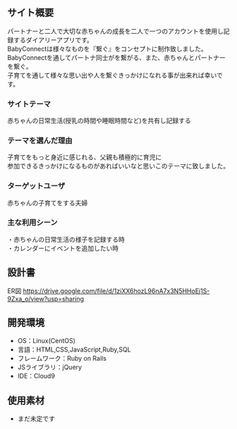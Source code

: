 # <BabyConnect>

## サイト概要
パートナーと二人で大切な赤ちゃんの成長を二人で一つのアカウントを使用し記録するダイアリーアプリです。<br>
BabyConnectは様々なものを『繋ぐ』をコンセプトに制作致しました。<br>
BabyConnectを通してパートナ同士がを繋がる、また、赤ちゃんとパートナーを繋ぐ。<br>
子育てを通して様々な思い出や人を繋ぐきっかけになれる事が出来れば幸いです。<br>

### サイトテーマ
赤ちゃんの日常生活(授乳の時間や睡眠時間など)を共有し記録する<br>

### テーマを選んだ理由
子育てをもっと身近に感じれる、父親も積極的に育児に<br>
参加できるきっかけになるものがあればいいなと思いこのテーマに致しました。<br>

### ターゲットユーザ
赤ちゃんの子育てをする夫婦<br>

### 主な利用シーン
・赤ちゃんの日常生活の様子を記録する時<br>
・カレンダーにイベントを追加したい時<br>

## 設計書
ER図 https://drive.google.com/file/d/1ziXX6hozL96nA7x3N5HHoEj1S-9Zxa_o/view?usp=sharing<br>

## 開発環境
- OS：Linux(CentOS)
- 言語：HTML,CSS,JavaScript,Ruby,SQL
- フレームワーク：Ruby on Rails
- JSライブラリ：jQuery
- IDE：Cloud9

## 使用素材
- まだ未定です